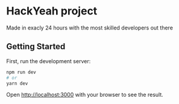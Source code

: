 # HackYeah project
Made in exacly 24 hours with the most skilled developers out there
## Getting Started

First, run the development server:

```bash
npm run dev
# or
yarn dev
```

Open [http://localhost:3000](http://localhost:3000) with your browser to see the result.